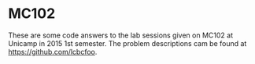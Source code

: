 # MC102

These are some code answers to the lab sessions given on MC102 at Unicamp in 2015 1st semester. The problem descriptions cam be found at https://github.com/lcbcfoo.
